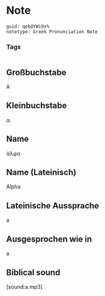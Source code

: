 # Note
```
guid: qeb@YWi9x%
notetype: Greek Pronunciation Note
```

### Tags
```
```

## Großbuchstabe
Α

## Kleinbuchstabe
α

## Name
ἀλφα

## Name (Lateinisch)
Alpha

## Lateinische Aussprache
a

## Ausgesprochen wie in
a

## Biblical sound
[sound:a.mp3]
